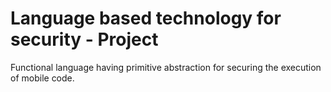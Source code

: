 # Language based technology for security - Project

Functional language having primitive abstraction for securing the execution of mobile code.
